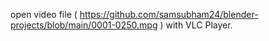 open video file ( https://github.com/samsubham24/blender-projects/blob/main/0001-0250.mpg ) with VLC Player.
